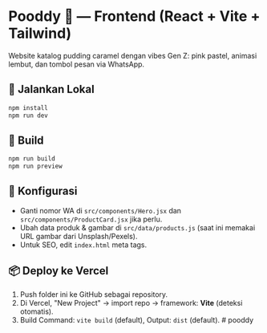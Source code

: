 # Pooddy 💖 — Frontend (React + Vite + Tailwind)

Website katalog pudding caramel dengan vibes Gen Z: pink pastel, animasi lembut, dan tombol pesan via WhatsApp.

## 🚀 Jalankan Lokal
```bash
npm install
npm run dev
```

## 🧪 Build
```bash
npm run build
npm run preview
```

## 🔧 Konfigurasi
- Ganti nomor WA di `src/components/Hero.jsx` dan `src/components/ProductCard.jsx` jika perlu.
- Ubah data produk & gambar di `src/data/products.js` (saat ini memakai URL gambar dari Unsplash/Pexels).
- Untuk SEO, edit `index.html` meta tags.

## 📦 Deploy ke Vercel
1. Push folder ini ke GitHub sebagai repository.
2. Di Vercel, "New Project" → import repo → framework: **Vite** (deteksi otomatis).
3. Build Command: `vite build` (default), Output: `dist` (default).
#   p o o d d y  
 